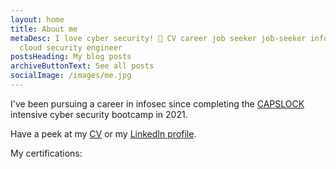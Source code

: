 ```yaml
---
layout: home
title: About me
metaDesc: I love cyber security! 🦾 CV career job seeker job-seeker infosec
  cloud security engineer
postsHeading: My blog posts
archiveButtonText: See all posts
socialImage: /images/me.jpg
---
```

I﻿'ve been pursuing a career in infosec since completing the [CAPSLOCK](https://capslock.ac/) intensive cyber security bootcamp in 2021.


Have a peek at my [CV](https://go.rikdeakin.uk/RDCV) or my [LinkedIn profile](https://go.rikdeakin.uk/RDin).


My certifications: